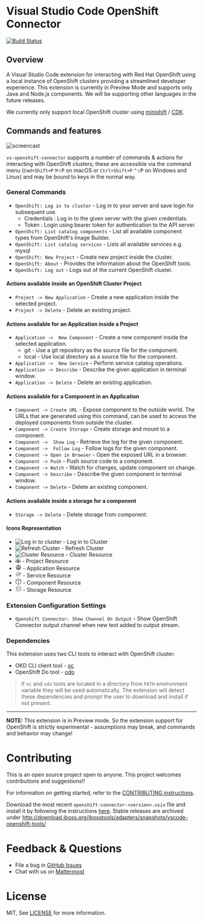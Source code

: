 # Visual Studio Code OpenShift Connector

[![Build Status](https://travis-ci.org/redhat-developer/vscode-openshift-tools.svg?branch=master)](https://travis-ci.org/redhat-developer/vscode-openshift-tools)

## Overview

A Visual Studio Code extension for interacting with Red Hat OpenShift using a local instance of OpenShift clusters providing a streamlined developer experience. This extension is currently in Preview Mode and supports only Java and Node.js components. We will be supporting other languages in the future releases.

We currently only support local OpenShift cluster using [minishift](https://github.com/minishift/minishift/releases) / [CDK](https://developers.redhat.com/products/cdk/download/).

## Commands and features

![ screencast ](https://raw.githubusercontent.com/redhat-developer/vscode-openshift-tools/master/images/vscode-openshift-tools.gif)

`vs-openshift-connector` supports a number of commands & actions for interacting with OpenShift clusters; these are accessible via the command menu (`Cmd+Shift+P` <kbd>⌘⇧P</kbd> on macOS or `Ctrl+Shift+P` <kbd>⌃⇧P</kbd> on Windows and Linux) and may be bound to keys in the normal way.

### General Commands

* `OpenShift: Log in to cluster` - Log in to your server and save login for subsequent use.
    * Credentials : Log in to the given server with the given credentials.
    * Token : Login using bearer token for authentication to the API server.
* `OpenShift: List catalog components` - List all available component types from OpenShift's Image Builder.
* `OpenShift: List catalog services` - Lists all available services e.g. mysql
* `OpenShift: New Project` - Create new project inside the cluster.
* `OpenShift: About` - Provides the information about the OpenShift tools.
* `OpenShift: Log out` - Logs out of the current OpenShift cluster.

#### Actions available inside an OpenShift Cluster Project

   * `Project -> New Application` - Create a new application inside the selected project.
   * `Project -> Delete` - Delete an existing project.

#### Actions available for an Application inside a Project

   * `Application ->  New Component` - Create a new component inside the selected application.
        * git - Use a git repository as the source file for the component.
        * local - Use local directory as a source file for the component.
   * `Application ->  New Service` - Perform service catalog operations.
   * `Application -> Describe` - Describe the given application in terminal window.
   * `Application -> Delete` - Delete an existing application.

#### Actions available for a Component in an Application

   * `Component -> Create URL` - Expose component to the outside world. The URLs that are generated using this command, can be used to access the deployed components from outside the cluster.
   * `Component -> Create Storage` - Create storage and mount to a component.
   * `Component ->  Show Log` - Retrieve the log for the given component.
   * `Component ->  Follow Log` - Follow logs for the given component.
   * `Component -> Open in Browser` - Open the exposed URL in a browser.
   * `Component -> Push` - Push source code to a component.
   * `Component -> Watch` - Watch for changes, update component on change.
   * `Component -> Describe` - Describe the given component in terminal window.
   * `Component -> Delete` - Delete an existing component.

#### Actions available inside a storage for a component

   * `Storage -> Delete` - Delete storage from component.

#### Icons Representation
* ![Log in to cluster](https://raw.githubusercontent.com/redhat-developer/vscode-openshift-tools/master/images/dark/login.png) - Log in to Cluster
* ![Refresh Cluster](https://raw.githubusercontent.com/redhat-developer/vscode-openshift-tools/master/images/dark/refresh.png) - Refresh Cluster
* ![Cluster Resource](https://raw.githubusercontent.com/redhat-developer/vscode-openshift-tools/master/images/cluster.png) - Cluster Resource
* ![Project Resource](https://raw.githubusercontent.com/redhat-developer/vscode-openshift-tools/master/images/project.png) - Project Resource
* ![Application Resource](https://raw.githubusercontent.com/redhat-developer/vscode-openshift-tools/master/images/application.png) - Application Resource
* ![Service Resource](https://raw.githubusercontent.com/redhat-developer/vscode-openshift-tools/master/images/service.png) - Service Resource
* ![Component Resource](https://raw.githubusercontent.com/redhat-developer/vscode-openshift-tools/master/images/component.png) - Component Resource
* ![Storage Resource](https://raw.githubusercontent.com/redhat-developer/vscode-openshift-tools/master/images/storage.png) - Storage Resource


### Extension Configuration Settings
   * `Openshift Connector: Show Channel On Output` - Show OpenShift Connector output channel when new text added to output stream.

### Dependencies

This extension uses two CLI tools to interact with OpenShift cluster:
* OKD CLI client tool - [oc](https://github.com/openshift/origin/releases)
* OpenShift Do tool - [odo](https://github.com/redhat-developer/odo/releases)

> If `oc` and `odo` tools are located in a directory from `PATH` environment variable they will be used automatically. 
The extension will detect these dependencies and prompt the user to download and install if not present.

----------------------------------------------------------------------------------------------------------------------------------------

**NOTE:** This extension is in Preview mode. So the extension support for OpenShift is strictly experimental - assumptions may break, and commands and behavior may change!


Contributing
============
This is an open source project open to anyone. This project welcomes contributions and suggestions!!

For information on getting started, refer to the [CONTRIBUTING instructions](CONTRIBUTING.md).

Download the most recent `openshift-connector-<version>.vsix` file and install it by following the instructions [here](https://code.visualstudio.com/docs/editor/extension-gallery#_install-from-a-vsix). Stable releases are archived under http://download.jboss.org/jbosstools/adapters/snapshots/vscode-openshift-tools/

Feedback & Questions
====================
* File a bug in [GitHub Issues](https://github.com/redhat-developer/vscode-openshift-tools/issues)
* Chat with us on [Mattermost](https://chat.openshift.io/developers/channels/adapters)

License
=======
MIT, See [LICENSE](LICENSE) for more information.
